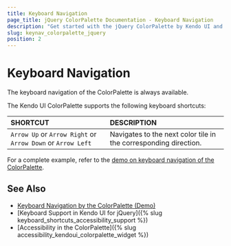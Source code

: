 ```yaml
---
title: Keyboard Navigation
page_title: jQuery ColorPalette Documentation - Keyboard Navigation
description: "Get started with the jQuery ColorPalette by Kendo UI and learn about the accessibility support it provides through its keyboard navigation functionality."
slug: keynav_colorpalette_jquery
position: 2
---
```


# Keyboard Navigation

The keyboard navigation of the ColorPalette is always available.

The Kendo UI ColorPalette supports the following keyboard shortcuts:

| SHORTCUT						| DESCRIPTION				                                                        |
|:---                 |:---                                                                                |
| `Arrow Up` or `Arrow Right` or `Arrow Down` or `Arrow Left`    | Navigates to the next color tile in the corresponding direction.|

For a complete example, refer to the [demo on keyboard navigation of the ColorPalette](https://demos.telerik.com/kendo-ui/colorpalette/keyboard-navigation).

## See Also

* [Keyboard Navigation by the ColorPalette (Demo)](https://demos.telerik.com/kendo-ui/colorpalette/keyboard-navigation)
* [Keyboard Support in Kendo UI for jQuery]({% slug keyboard_shortcuts_accessibility_support %})
* [Accessibility in the ColorPalette]({% slug accessibility_kendoui_colorpalette_widget %})
